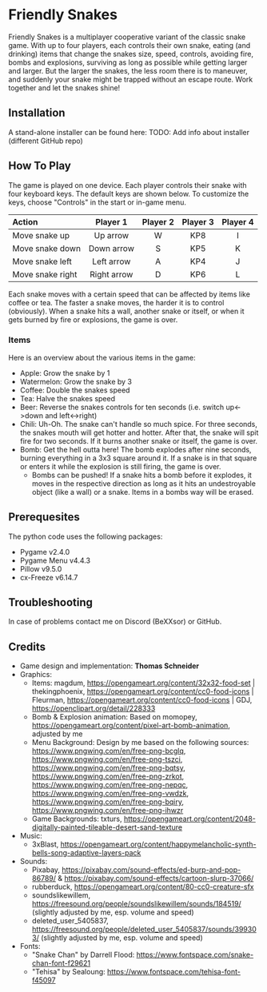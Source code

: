 # Friendly Snakes
Friendly Snakes is a multiplayer cooperative variant of the classic snake game. With up to four players, each controls their own snake, eating (and drinking) items that change the snakes size, speed, controls, avoiding fire, bombs and explosions, surviving as long as possible while getting larger and larger. But the larger the snakes, the less room there is to maneuver, and suddenly your snake might be trapped without an escape route. Work together and let the snakes shine!

## Installation
A stand-alone installer can be found here: <Add GitHub repo for installer>
TODO: Add info about installer (different GitHub repo)

## How To Play
The game is played on one device. Each player controls their snake with four keyboard keys. The default keys are shown below. To customize the keys, choose "Controls" in the start or in-game menu.

|Action|Player 1|Player 2|Player 3|Player 4|
|:-----|:------:|:------:|:------:|:------:|
|Move snake up|Up arrow|W|KP8|I|
|Move snake down|Down arrow|S|KP5|K|
|Move snake left|Left arrow|A|KP4|J|
|Move snake right|Right arrow|D|KP6|L|

Each snake moves with a certain speed that can be affected by items like coffee or tea. The faster a snake moves, the harder it is to control (obviously). When a snake hits a wall, another snake or itself, or when it gets burned by fire or explosions, the game is over.

### Items
Here is an overview about the various items in the game:
- Apple: Grow the snake by 1
- Watermelon: Grow the snake by 3
- Coffee: Double the snakes speed
- Tea: Halve the snakes speed
- Beer: Reverse the snakes controls for ten seconds (i.e. switch up<->down and left<->right)
- Chili: Uh-Oh. The snake can't handle so much spice. For three seconds, the snakes mouth will get hotter and hotter. After that, the snake will spit fire for two seconds. If it burns another snake or itself, the game is over.
- Bomb: Get the hell outta here! The bomb explodes after nine seconds, burning everything in a 3x3 square around it. If a snake is in that square or enters it while the explosion is still firing, the game is over.
  - Bombs can be pushed! If a snake hits a bomb before it explodes, it moves in the respective direction as long as it hits an undestroyable object (like a wall) or a snake. Items in a bombs way will be erased.

## Prerequesites
The python code uses the following packages:
- Pygame v2.4.0
- Pygame Menu v4.4.3
- Pillow v9.5.0
- cx-Freeze v6.14.7

## Troubleshooting
In case of problems contact me on Discord (BeXXsor) or GitHub.

## Credits
- Game design and implementation: **Thomas Schneider**
- Graphics:
  - Items: magdum, https://opengameart.org/content/32x32-food-set | thekingphoenix, https://opengameart.org/content/cc0-food-icons | Fleurman, https://opengameart.org/content/cc0-food-icons | GDJ, https://openclipart.org/detail/228333
  - Bomb & Explosion animation: Based on momopey, https://opengameart.org/content/pixel-art-bomb-animation, adjusted by me 
  - Menu Background: Design by me based on the following sources: https://www.pngwing.com/en/free-png-bcglq, https://www.pngwing.com/en/free-png-tszci, https://www.pngwing.com/en/free-png-bqtsy, https://www.pngwing.com/en/free-png-zrkot, https://www.pngwing.com/en/free-png-nepqc, https://www.pngwing.com/en/free-png-vwdzk, https://www.pngwing.com/en/free-png-bqiry, https://www.pngwing.com/en/free-png-ihwzr
  - Game Backgrounds: txturs, https://opengameart.org/content/2048-digitally-painted-tileable-desert-sand-texture
- Music:
  - 3xBlast, https://opengameart.org/content/happymelancholic-synth-bells-song-adaptive-layers-pack
- Sounds:
  - Pixabay, https://pixabay.com/sound-effects/ed-burp-and-pop-86789/ & https://pixabay.com/sound-effects/cartoon-slurp-37066/
  - rubberduck, https://opengameart.org/content/80-cc0-creature-sfx
  - soundslikewillem, https://freesound.org/people/soundslikewillem/sounds/184519/ (slightly adjusted by me, esp. volume and speed)
  - deleted_user_5405837, https://freesound.org/people/deleted_user_5405837/sounds/399303/ (slightly adjusted by me, esp. volume and speed)
- Fonts:
  - "Snake Chan" by Darrell Flood: https://www.fontspace.com/snake-chan-font-f29621
  - "Tehisa" by Sealoung: https://www.fontspace.com/tehisa-font-f45097
